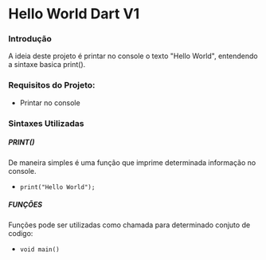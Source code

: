 # Hello World Dart V1

### Introdução

A ideia deste projeto é printar no console o texto "Hello World", entendendo a sintaxe basica print().

### Requisitos do Projeto:

- Printar no console

### Sintaxes Utilizadas

##### PRINT()
De maneira simples é uma função que imprime determinada informação no console.

- `print("Hello World");`

##### FUNÇÕES

Funções pode ser utilizadas como chamada para determinado conjuto de codigo:

- `void main()`
